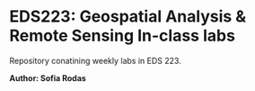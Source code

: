 # EDS223: Geospatial Analysis & Remote Sensing In-class labs
Repository conatining weekly labs in EDS 223.

**Author: Sofia Rodas**
